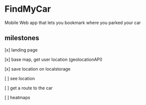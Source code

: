 FindMyCar
=========

Mobile Web app that lets you bookmark where you parked your car

milestones
----------

[x] landing page

[x] base map, get user location (geolocationAPI)

[x] save location on localstorage

[ ] see location

[ ] get a route to the car

[ ] heatmaps

